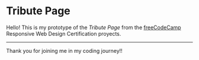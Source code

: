 # Tribute Page

Hello! This is my prototype of the _Tribute Page_ from the [freeCodeCamp](https://www.freecodecamp.org/learn/) Responsive Web Design Certification proyects.

---

Thank you for joining me in my coding journey!!
